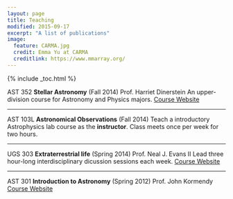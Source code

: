 ```yaml
---
layout: page
title: Teaching
modified: 2015-09-17
excerpt: "A list of publications"
image:
  feature: CARMA.jpg
  credit: Emma Yu at CARMA 
  creditlink: https://www.mmarray.org/
---
```


{% include _toc.html %}



AST 352 **Stellar Astronomy** (Fall 2014)
Prof. Harriet Dinerstein
An upper-division course for Astronomy and Physics majors.
[Course Website](http://www.as.utexas.edu/astronomy/education/fall14/dinerstein/352k.html)

---

AST 103L **Astronomical Observations** (Fall 2014)
Teach a introductory Astrophysics lab course as the **instructor**.
Class meets once per week for two hours.  

---


UGS 303 **Extraterrestrial life** (Spring 2014) 
Prof. Neal J. Evans II 
Lead three hour-long interdisciplinary dicussion sessions each week.  [Course Website](http://www.as.utexas.edu/astronomy/education/spring14/evans/303.html)

---


AST 301 **Introduction to Astronomy**  (Spring 2012) 
Prof. John Kormendy
[Course Website](http://chandra.as.utexas.edu/~kormendy/a301-2012-spring.html)
